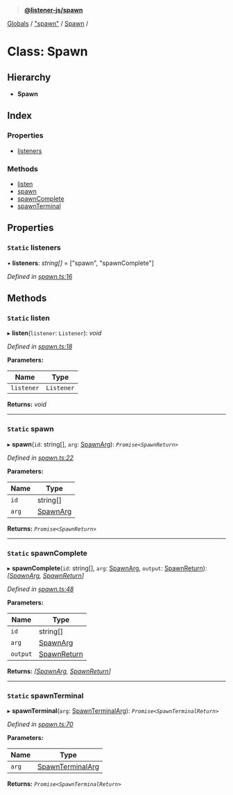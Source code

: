 > **[@listener-js/spawn](../README.md)**

[Globals](../globals.md) / ["spawn"](../modules/_spawn_.md) / [Spawn](_spawn_.spawn.md) /

# Class: Spawn

## Hierarchy

* **Spawn**

## Index

### Properties

* [listeners](_spawn_.spawn.md#static-listeners)

### Methods

* [listen](_spawn_.spawn.md#static-listen)
* [spawn](_spawn_.spawn.md#static-spawn)
* [spawnComplete](_spawn_.spawn.md#static-spawncomplete)
* [spawnTerminal](_spawn_.spawn.md#static-spawnterminal)

## Properties

### `Static` listeners

▪ **listeners**: *string[]* =  ["spawn", "spawnComplete"]

*Defined in [spawn.ts:16](https://github.com/listener-js/spawn/blob/daf80b9/src/spawn.ts#L16)*

## Methods

### `Static` listen

▸ **listen**(`listener`: `Listener`): *void*

*Defined in [spawn.ts:18](https://github.com/listener-js/spawn/blob/daf80b9/src/spawn.ts#L18)*

**Parameters:**

Name | Type |
------ | ------ |
`listener` | `Listener` |

**Returns:** *void*

___

### `Static` spawn

▸ **spawn**(`id`: string[], `arg`: [SpawnArg](../interfaces/_types_.spawnarg.md)): *`Promise<SpawnReturn>`*

*Defined in [spawn.ts:22](https://github.com/listener-js/spawn/blob/daf80b9/src/spawn.ts#L22)*

**Parameters:**

Name | Type |
------ | ------ |
`id` | string[] |
`arg` | [SpawnArg](../interfaces/_types_.spawnarg.md) |

**Returns:** *`Promise<SpawnReturn>`*

___

### `Static` spawnComplete

▸ **spawnComplete**(`id`: string[], `arg`: [SpawnArg](../interfaces/_types_.spawnarg.md), `output`: [SpawnReturn](../interfaces/_types_.spawnreturn.md)): *[[SpawnArg](../interfaces/_types_.spawnarg.md), [SpawnReturn](../interfaces/_types_.spawnreturn.md)]*

*Defined in [spawn.ts:48](https://github.com/listener-js/spawn/blob/daf80b9/src/spawn.ts#L48)*

**Parameters:**

Name | Type |
------ | ------ |
`id` | string[] |
`arg` | [SpawnArg](../interfaces/_types_.spawnarg.md) |
`output` | [SpawnReturn](../interfaces/_types_.spawnreturn.md) |

**Returns:** *[[SpawnArg](../interfaces/_types_.spawnarg.md), [SpawnReturn](../interfaces/_types_.spawnreturn.md)]*

___

### `Static` spawnTerminal

▸ **spawnTerminal**(`arg`: [SpawnTerminalArg](../interfaces/_types_.spawnterminalarg.md)): *`Promise<SpawnTerminalReturn>`*

*Defined in [spawn.ts:70](https://github.com/listener-js/spawn/blob/daf80b9/src/spawn.ts#L70)*

**Parameters:**

Name | Type |
------ | ------ |
`arg` | [SpawnTerminalArg](../interfaces/_types_.spawnterminalarg.md) |

**Returns:** *`Promise<SpawnTerminalReturn>`*